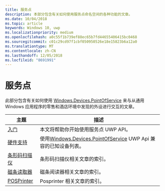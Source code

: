 ```yaml
---
title: 服务点
description: 本部分包含有关如何使用服务点命名空间的各种功能的文章。
ms.date: 10/04/2018
ms.topic: article
keywords: Windows 10, uwp
ms.localizationpriority: medium
ms.openlocfilehash: a0c55f1b739ef88ec65b7fd44655406415bc0468
ms.sourcegitcommit: c01c29cd97f1cbf050950526e18e15823b6a12a0
ms.translationtype: MT
ms.contentlocale: zh-CN
ms.lasthandoff: 12/05/2018
ms.locfileid: "8691991"
---
```

# <a name="point-of-service"></a>服务点
此部分包含有关如何使用 [Windows.Devices.PointOfService](https://docs.microsoft.com/uwp/api/windows.devices.pointofservice) 来与从通用 Windows 应用程序的零售和酒店环境中发现的外设进行交互的文章。

| 主题 | 描述 |
|------|------------|
| [入门](pos-basics.md) | 本文将帮助你开始使用服务点 UWP API。 |
| [硬件支持](pos-device-support.md) | 使用[Windows.Devices.PointOfService](https://aka.ms/pointofservice-api) UWP Api 兼容的已知设备列表。 |
| [条形码扫描仪](pos-barcodescanner.md) | 条形码扫描仪相关文章的索引。 |
| [磁条读取器](pos-magnetic-stripe-reader.md) | 磁条阅读器相关文章的索引。
| [POSPrinter](pos-printer.md) | Posprinter 相关文章的索引。 |